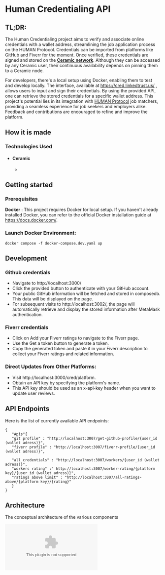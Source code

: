 # Human Credentialing API 

## TL;DR:

The Human Credentialing project aims to verify and associate online credentials with a wallet address, streamlining the job application process on the HUMAN Protocol. Credentials can be imported from platforms like GitHub and Fiverr for the moment. Once verified, these credentials are signed and stored on the [**Ceramic network**](https://ceramic.network/). Although they can be accessed by any Ceramic user, their continuous availability depends on pinning them to a Ceramic node.

For developers, there's a local setup using Docker, enabling them to test and develop locally. The interface, available at https://cred.linkedtrust.us/ , allows users to input and sign their credentials. By using the provided API, one can retrieve the stored credentials for a specific wallet address. This project's potential lies in its integration with [HUMAN Protocol](https://www.humanprotocol.org/) job matchers, providing a seamless experience for job seekers and employers alike. Feedback and contributions are encouraged to refine and improve the platform.


## How it is made

### Technologies Used
   
   - #### Ceramic
      - 

## Getting started

### Prerequisites

**Docker** : This project requires Docker for local setup. If you haven't already installed Docker, you can refer to the official Docker installation guide at https://docs.docker.com/.

### Launch Docker Environment: 

```docker compose -f docker-compose.dev.yaml up ``` 

## Development

### Github credentials 

- Navigate to http://localhost:3000/
- Click the provided button to authenticate with your GitHub account.
- Your public GitHub information will be fetched and stored in composedb. This data will be displayed on the page.
- For subsequent visits to http://localhost:3002/, the page will automatically retrieve and display the stored information after MetaMask authentication.

### Fiverr credentials 

- Click on Add your Fiverr ratings to navigate to the Fiverr page.
- Use the Get a token button to generate a token.
- Copy the generated token and paste it in your Fiverr description to collect your Fiverr ratings and related information.

### Direct Updates from Other Platforms:

- Visit http://localhost:3000/cred/platform.
- Obtain an API key by specifying the platform's name.
- This API key should be used as an x-api-key header when you want to update user reviews. 


## API Endpoints

Here is the list of currently available API endpoints:

```
{
   "Apis"{
   "git profile" : "http://localhost:3007/get-github-profile/{user_id (wallet adress)}",
   "fiverr profile" : "http://localhost:3007/fiverr-profile/{user_id (wallet adress)}",

   "all credentials" : "http://localhost:3007/workers/{user_id (wallet adress)}",
   "workers rating" :" http://localhost:3007/worker-rating/{platform key}/{user_id (wallet adress)}",
   "ratings above limit" : "http://localhost:3007/all-ratings-above/{platform key}/{rating}"
   }
}
``` 

## Architecture

The conceptual architecture of the various components

![architecture](human-credentialing.pptx)


